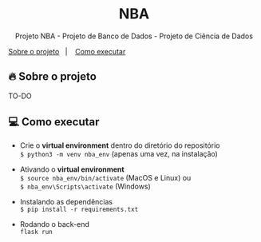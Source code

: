 <h1 align="center">NBA</h1>

<p align="center">
  <p align="center">Projeto NBA - Projeto de Banco de Dados - Projeto de Ciência de Dados</p>
  <a href="#-sobre-o-projeto">Sobre o projeto</a>&nbsp;&nbsp;&nbsp;|&nbsp;&nbsp;&nbsp;
  <a href="#-como-executar">Como executar</a>
</p>

## 🔥 Sobre o projeto
TO-DO

## 💻 Como executar
* Crie o **virtual environment** dentro do diretório do repositório<br>
`$ python3 -m venv nba_env` (apenas uma vez, na instalação)<br>

* Ativando o **virtual environment**<br>
`$ source nba_env/bin/activate` (MacOS e Linux) ou <br>
`$ nba_env\Scripts\activate` (Windows)<br>

* Instalando as dependências<br>
`$ pip install -r requirements.txt`

* Rodando o back-end<br>
`flask run`